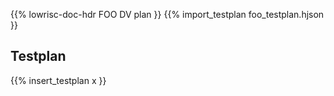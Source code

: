 {{% lowrisc-doc-hdr FOO DV plan }}
{{% import_testplan foo_testplan.hjson }}

## Testplan
{{% insert_testplan x }}
